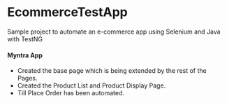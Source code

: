 # EcommerceTestApp

Sample project to automate an e-commerce app using Selenium and Java with TestNG

#### Myntra App

- Created the base page which is being extended by the rest of the Pages.
- Created the Product List and Product Display Page.
- Till Place Order has been automated.

